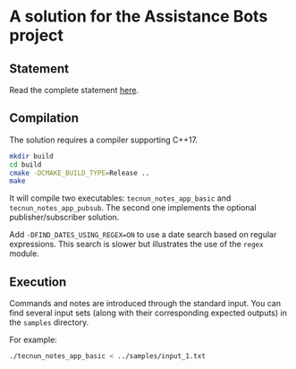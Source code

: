 # A solution for the Assistance Bots project

## Statement

Read the complete statement [here](https://github.com/cbuchart/operating_systems_lectures/blob/master/src/AssistanceBots/README.md).

## Compilation

The solution requires a compiler supporting C++17.

```bash
mkdir build
cd build
cmake -DCMAKE_BUILD_TYPE=Release ..
make
```

It will compile two executables: `tecnun_notes_app_basic` and `tecnun_notes_app_pubsub`. The second one implements the optional publisher/subscriber solution.

Add `-DFIND_DATES_USING_REGEX=ON` to use a date search based on regular expressions. This search is slower but illustrates the use of the `regex` module.

## Execution

Commands and notes are introduced through the standard input. You can find several input sets (along with their corresponding expected outputs) in the `samples` directory.

For example:

```bash
./tecnun_notes_app_basic < ../samples/input_1.txt
```
